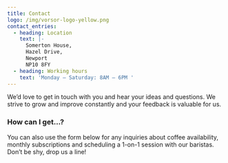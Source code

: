 ```yaml
---
title: Contact
logo: /img/vorsor-logo-yellow.png
contact_entries:
  - heading: Location
    text: |-
      Somerton House, 
      Hazel Drive,
      Newport
      NP10 8FY
  - heading: Working hours
    text: 'Monday – Saturday: 8AM – 6PM '
---
```


We’d love to get in touch with you and hear your ideas and
questions. We strive to grow and improve constantly and your feedback
is valuable for us.

<h3 class="f4 b lh-title mb2">How can I get…?</h3>

You can also use the form below for any inquiries about coffee
availability, monthly subscriptions and scheduling a 1-on-1 session
with our baristas. Don’t be shy, drop us a line!
